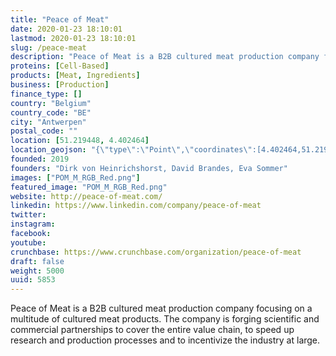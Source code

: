 ```yaml
---
title: "Peace of Meat"
date: 2020-01-23 18:10:01
lastmod: 2020-01-23 18:10:01
slug: /peace-meat
description: "Peace of Meat is a B2B cultured meat production company focusing on a multitude of cultured meat products. The company is forging scientific and commercial partnerships to cover the entire value chain, to speed up research and production processes and to incentivize the industry at large."
proteins: [Cell-Based]
products: [Meat, Ingredients]
business: [Production]
finance_type: []
country: "Belgium"
country_code: "BE"
city: "Antwerpen"
postal_code: ""
location: [51.219448, 4.402464]
location_geojson: "{\"type\":\"Point\",\"coordinates\":[4.402464,51.219448]}"
founded: 2019
founders: "Dirk von Heinrichshorst, David Brandes, Eva Sommer"
images: ["POM_M_RGB_Red.png"]
featured_image: "POM_M_RGB_Red.png"
website: http://peace-of-meat.com/
linkedin: https://www.linkedin.com/company/peace-of-meat
twitter: 
instagram: 
facebook: 
youtube: 
crunchbase: https://www.crunchbase.com/organization/peace-of-meat
draft: false
weight: 5000
uuid: 5853
---
```

Peace of Meat is a B2B cultured meat production company focusing on a multitude of cultured meat products. The company is forging scientific and commercial partnerships to cover the entire value chain, to speed up research and production processes and to incentivize the industry at large.
